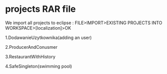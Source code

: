 # projects RAR file
We import all projects to eclipse : FILE>IMPORT>EXISTING PROJECTS INTO WORKSPACE>[localization]>OK

1.DodawanieUzytkownika(adding an user) 

2.ProducerAndConusmer

3.RestaurantWithHistory

4.SafeSingleton(swimming pool)

